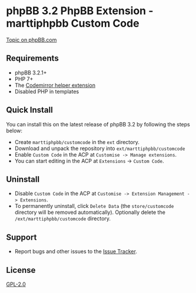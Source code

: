 # phpBB 3.2 PhpBB Extension - marttiphpbb Custom Code

[Topic on phpBB.com](https://www.phpbb.com/community/viewtopic.php?f=456&t=2275361)

## Requirements

* phpBB 3.2.1+
* PHP 7+
* The [Codemirror helper extension](https://github.com/marttiphpbb/phpbb-ext-codemirror)
* Disabled PHP in templates

## Quick Install

You can install this on the latest release of phpBB 3.2 by following the steps below:

* Create `marttiphpbb/customcode` in the `ext` directory.
* Download and unpack the repository into `ext/marttiphpbb/customcode`
* Enable `Custom Code` in the ACP at `Customise -> Manage extensions`.
* You can start editing in the ACP at `Extensions` -> `Custom Code`.

## Uninstall

* Disable `Custom Code` in the ACP at `Customise -> Extension Management -> Extensions`.
* To permanently uninstall, click `Delete Data` (the `store/customcode` directory will be removed automatically). Optionally delete the `/ext/marttiphpbb/customcode` directory.

## Support

* Report bugs and other issues to the [Issue Tracker](https://github.com/marttiphpbb/phpbb-ext-customcode/issues).

## License

[GPL-2.0](license.txt)
